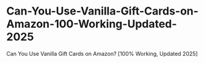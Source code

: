 # Can-You-Use-Vanilla-Gift-Cards-on-Amazon-100-Working-Updated-2025
Can You Use Vanilla Gift Cards on Amazon? [100% Working, Updated 2025]
